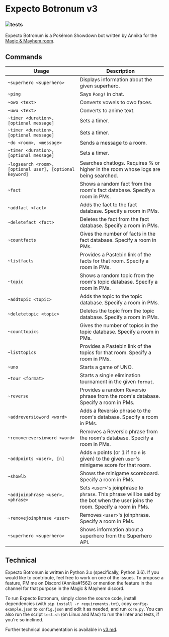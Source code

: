 # Expecto Botronum v3
### ![tests](https://github.com/AnnikaCodes/expecto-botronum/workflows/tests/badge.svg)
Expecto Botronum is a Pokémon Showdown bot written by Annika for the [Magic & Mayhem room](psim.us/mm).



## Commands
| Usage | Description |
|-------|-------------|
| `~superhero <superhero>` | Displays information about the given superhero. |
| `~ping` | Says `Pong!` in chat. |
| `~owo <text>` | Converts vowels to owo faces. |
| `~uwu <text>` | Converts to anime text. |
| `~timer <duration>, [optional message]` | Sets a timer. |
| `~timer <duration>, [optional message]` | Sets a timer. |
| `~do <room>, <message>` | Sends a message to a room. |
| `~timer <duration>, [optional message]` | Sets a timer. |
| `~logsearch <room>, [optional user], [optional keyword]` | Searches chatlogs. Requires % or higher in the room whose logs are being searched. |
| `~fact` | Shows a random fact from the room's fact database. Specify a room in PMs. |
| `~addfact <fact>` | Adds the fact to the fact database. Specify a room in PMs. |
| `~deletefact <fact>` | Deletes the fact from the fact database. Specify a room in PMs. |
| `~countfacts` | Gives the number of facts in the fact database. Specify a room in PMs. |
| `~listfacts` | Provides a Pastebin link of the facts for that room. Specify a room in PMs. |
| `~topic` | Shows a random topic from the room's topic database. Specify a room in PMs. |
| `~addtopic <topic>` | Adds the topic to the topic database. Specify a room in PMs. |
| `~deletetopic <topic>` | Deletes the topic from the topic database. Specify a room in PMs. |
| `~counttopics` | Gives the number of topics in the topic database. Specify a room in PMs. |
| `~listtopics` | Provides a Pastebin link of the topics for that room. Specify a room in PMs. |
| `~uno` | Starts a game of UNO. |
| `~tour <format>` | Starts a single elimination tournament in the given `format`. |
| `~reverse` | Provides a random Reversio phrase from the room's database. Specify a room in PMs. |
| `~addreversioword <word>` | Adds a Reversio phrase to the room's database. Specify a room in PMs. |
| `~removereversioword <word>` | Removes a Reversio phrase from the room's database. Specify a room in PMs. |
| `~addpoints <user>, [n]` | Adds `n` points (or 1 if no `n` is given) to the given `user`'s minigame score for that room. |
| `~showlb` | Shows the minigame scoreboard. Specify a room in PMs. |
| `~addjoinphrase <user>, <phrase>` | Sets `<user>`'s joinphrase to `phrase`. This phrase will be said by the bot when the user joins the room. Specify a room in PMs. |
| `~removejoinphrase <user>` | Removes `<user>`'s joinphrase. Specify a room in PMs. |
| `~superhero <superhero>` | Shows information about a superhero from the Superhero API. |

## Technical 
Expecto Botronum is written in Python 3.x (specifically, Python 3.6). If you would like to contribute, feel free to work on one of the issues. To propose a feature, PM me on Discord (Annika#1562) or mention the feature in the channel for that purpose in the Magic & Mayhem discord.

To run Expecto Botronum, simply clone the source code, install dependencies (with `pip install -r requirements.txt`), copy `config-example.json` to `config.json` and edit it as needed, and run `core.py`. You can also run the script `test.sh` (on Linux and Mac) to run the linter and tests, if you're so inclined.

Further technical documentation is available in [v3.md](https://github.com/AnnikaCodes/expecto-botronum/blob/master/v3.md). 
